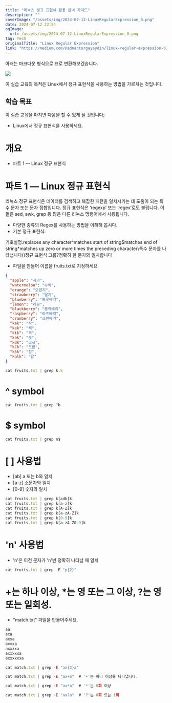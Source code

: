 ```yaml
---
title: "리눅스 정규 표현식 활용 완벽 가이드"
description: ""
coverImage: "/assets/img/2024-07-12-LinuxRegularExpression_0.png"
date: 2024-07-12 22:54
ogImage: 
  url: /assets/img/2024-07-12-LinuxRegularExpression_0.png
tag: Tech
originalTitle: "Linux Regular Expression"
link: "https://medium.com/@adnanturgayaydin/linux-regular-expression-0158f7491905"
---
```



아래는 마크다운 형식으로 표로 변환해보겠습니다.


![](/assets/img/2024-07-12-LinuxRegularExpression_0.png)

이 실습 교육의 목적은 Linux에서 정규 표현식을 사용하는 방법을 가르치는 것입니다.

## 학습 목표

이 실습 교육을 마치면 다음을 할 수 있게 될 것입니다;


<div class="content-ad"></div>

- Linux에서 정규 표현식을 사용하세요.

# 개요

- 파트 1 — Linux 정규 표현식

# 파트 1 — Linux 정규 표현식

<div class="content-ad"></div>

리눅스 정규 표현식은 데이터를 검색하고 복잡한 패턴을 일치시키는 데 도움이 되는 특수 문자 또는 문자 집합입니다. 정규 표현식은 ‘regexp’ 또는 ‘regex’로도 불립니다. 이들은 sed, awk, grep 등 많은 다른 리눅스 명령어에서 사용됩니다.

- 다양한 종류의 Regex를 사용하는 방법을 이해해 봅시다.
- 기본 정규 표현식:

기호설명.replaces any character^matches start of string$matches end of string*matches up zero or more times the preceding character\특수 문자를 나타냅니다()정규 표현식 그룹?정확히 한 문자와 일치합니다

- 파일을 만들어 이름을 fruits.txt로 지정하세요.

<div class="content-ad"></div>

```json
{
  "apple": "사과",
  "watermelon": "수박",
  "orange": "오렌지",
  "strawberry": "딸기",
  "blueberry": "블루베리",
  "lemon": "레몬",
  "blackberry": "블랙베리",
  "raspberry": "라즈베리",
  "cranberry": "크랜베리",
  "kak": "칵",
  "kek": "켁",
  "kik": "킉",
  "kbk": "큱",
  "kdk": "크끇",
  "kCk": "크럅",
  "k5k": "칭",
  "kalk": "캍"
}
```

<div class="content-ad"></div>

```js
cat fruits.txt | grep k.k
```

# ^ symbol

```js
cat fruits.txt | grep ^b
```

# $ symbol

<div class="content-ad"></div>

```js
cat fruits.txt | grep n$
```

# [ ] 사용법

- [ab] a 또는 b와 일치
- [a-z] 소문자와 일치
- [0-9] 숫자와 일치

```js
cat fruits.txt | grep k[adb]k
cat fruits.txt | grep k[a-z]k
cat fruits.txt | grep k[A-Z]k
cat fruits.txt | grep k[a-zA-Z]k
cat fruits.txt | grep k[0-9]k
cat fruits.txt | grep k[a-zA-Z0-9]k
```

<div class="content-ad"></div>

# 'n' 사용법

- 'n'은 이전 문자가 'n'번 정확히 나타날 때 일치

```js
cat fruits.txt | grep -E "p{2}"
```

# +는 하나 이상, *는 영 또는 그 이상, ?는 영 또는 일회성.

<div class="content-ad"></div>

- "match.txt" 파일을 만들어주세요.

```js
aa
axa
axxa
axxxa
axxxxa
axxxxxa
axxxxxxa
```

```js
cat match.txt | grep -E "ax{2}a"
```

```js
cat match.txt | grep -E "ax+a"  # '+'는 하나 이상을 나타냅니다.
```

<div class="content-ad"></div>

```js
cat match.txt | grep -E "ax*a"  # '*'는 0회 이상
```

```js
cat match.txt | grep -E "ax?a"  # '?'는 0회 또는 1회
```